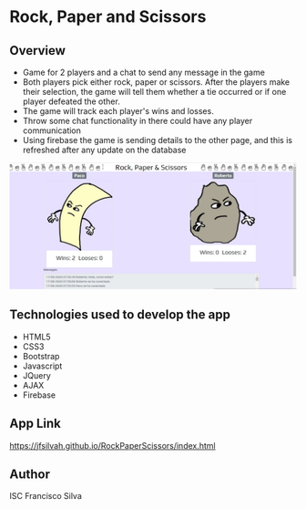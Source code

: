 # Rock, Paper and Scissors

## Overview 

* Game for 2 players and a chat to send any message in the game
* Both players pick either rock, paper or scissors. After the players make their selection, the game will tell them whether a tie occurred or if one player defeated the other.
* The game will track each player's wins and losses.
* Throw some chat functionality in there could have any player communication
* Using firebase the game is sending details to the other page, and this is refreshed after any update on the database

![Screenshot](assets/images/screenshot.jpg)  

## Technologies used to develop the app
- HTML5
- CSS3
- Bootstrap
- Javascript
- JQuery
- AJAX
- Firebase

## App Link
https://jfsilvah.github.io/RockPaperScissors/index.html

## Author
ISC Francisco Silva
